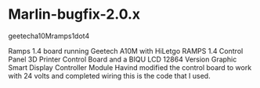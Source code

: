 # Marlin-bugfix-2.0.x

geetecha10Mramps1dot4

Ramps 1.4 board running Geetech A10M with HiLetgo RAMPS 1.4 Control Panel 3D Printer Control Board and a BIQU LCD 12864 Version Graphic Smart Display 
Controller Module Havind modified the control board to work with 24 volts and completed wiring this is the code that I used.
